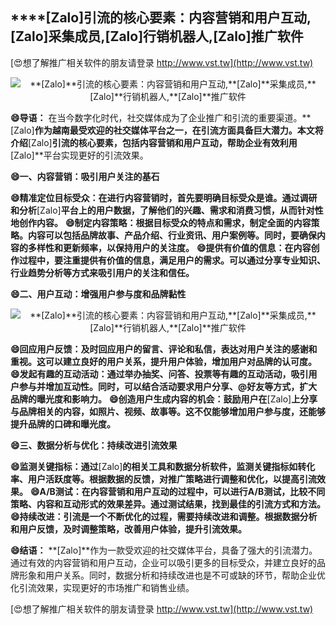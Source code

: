 ## ****[Zalo]**引流的核心要素：内容营销和用户互动,**[Zalo]**采集成员,**[Zalo]**行销机器人,**[Zalo]**推广软件**

[😍想了解推广相关软件的朋友请登录 http://www.vst.tw](http://www.vst.tw)

 <center><img src="https://vst.tw/MP4/tuiguang/png/6.png" alt="**[Zalo]**引流的核心要素：内容营销和用户互动,**[Zalo]**采集成员,**[Zalo]**行销机器人,**[Zalo]**推广软件"></center>

**😄导语：**
在当今数字化时代，社交媒体成为了企业推广和引流的重要渠道。**[Zalo]**作为越南最受欢迎的社交媒体平台之一，在引流方面具备巨大潜力。本文将介绍**[Zalo]**引流的核心要素，包括内容营销和用户互动，帮助企业有效利用**[Zalo]**平台实现更好的引流效果。

**😄一、内容营销：吸引用户关注的基石**

**😄精准定位目标受众：在进行内容营销时，首先要明确目标受众是谁。通过调研和分析**[Zalo]**平台上的用户数据，了解他们的兴趣、需求和消费习惯，从而针对性地创作内容。**
**😄制定内容策略：根据目标受众的特点和需求，制定全面的内容策略。内容可以包括品牌故事、产品介绍、行业资讯、用户案例等。同时，要确保内容的多样性和更新频率，以保持用户的关注度。**
**😄提供有价值的信息：在内容创作过程中，要注重提供有价值的信息，满足用户的需求。可以通过分享专业知识、行业趋势分析等方式来吸引用户的关注和信任。**

**😄二、用户互动：增强用户参与度和品牌黏性**

 <center><img src="https://vst.tw/MP4/tuiguang/png/4.png" alt="**[Zalo]**引流的核心要素：内容营销和用户互动,**[Zalo]**采集成员,**[Zalo]**行销机器人,**[Zalo]**推广软件"></center>

**😄回应用户反馈：及时回应用户的留言、评论和私信，表达对用户关注的感谢和重视。这可以建立良好的用户关系，提升用户体验，增加用户对品牌的认可度。**
**😄发起有趣的互动活动：通过举办抽奖、问答、投票等有趣的互动活动，吸引用户参与并增加互动性。同时，可以结合活动要求用户分享、@好友等方式，扩大品牌的曝光度和影响力。**
**😄创造用户生成内容的机会：鼓励用户在**[Zalo]**上分享与品牌相关的内容，如照片、视频、故事等。这不仅能够增加用户参与度，还能够提升品牌的口碑和曝光度。**

**😄三、数据分析与优化：持续改进引流效果**

**😄监测关键指标：通过**[Zalo]**的相关工具和数据分析软件，监测关键指标如转化率、用户活跃度等。根据数据的反馈，对推广策略进行调整和优化，以提高引流效果。**
**😄A/B测试：在内容营销和用户互动的过程中，可以进行A/B测试，比较不同策略、内容和互动形式的效果差异。通过测试结果，找到最佳的引流方式和方法。**
**😄持续改进：引流是一个不断优化的过程，需要持续改进和调整。根据数据分析和用户反馈，及时调整策略，改善用户体验，提升引流效果。**

**😄结语：**
**[Zalo]**作为一款受欢迎的社交媒体平台，具备了强大的引流潜力。通过有效的内容营销和用户互动，企业可以吸引更多的目标受众，并建立良好的品牌形象和用户关系。同时，数据分析和持续改进也是不可或缺的环节，帮助企业优化引流效果，实现更好的市场推广和销售业绩。

[😍想了解推广相关软件的朋友请登录 http://www.vst.tw](http://www.vst.tw)



